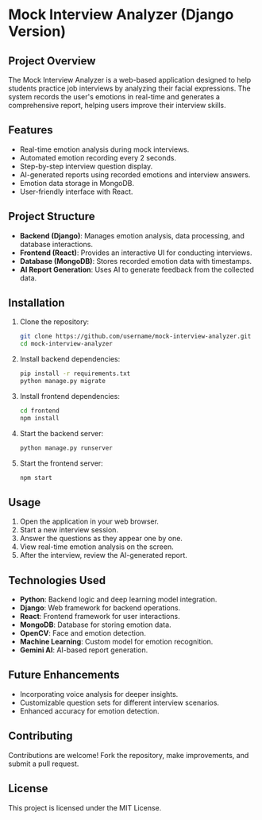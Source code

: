# Mock Interview Analyzer (Django Version)

## Project Overview

The Mock Interview Analyzer is a web-based application designed to help students practice job interviews by analyzing their facial expressions. The system records the user's emotions in real-time and generates a comprehensive report, helping users improve their interview skills.

## Features

* Real-time emotion analysis during mock interviews.
* Automated emotion recording every 2 seconds.
* Step-by-step interview question display.
* AI-generated reports using recorded emotions and interview answers.
* Emotion data storage in MongoDB.
* User-friendly interface with React.

## Project Structure

* **Backend (Django)**: Manages emotion analysis, data processing, and database interactions.
* **Frontend (React)**: Provides an interactive UI for conducting interviews.
* **Database (MongoDB)**: Stores recorded emotion data with timestamps.
* **AI Report Generation**: Uses AI to generate feedback from the collected data.

## Installation

1. Clone the repository:

   ```bash
   git clone https://github.com/username/mock-interview-analyzer.git
   cd mock-interview-analyzer
   ```

2. Install backend dependencies:

   ```bash
   pip install -r requirements.txt
   python manage.py migrate
   ```

3. Install frontend dependencies:

   ```bash
   cd frontend
   npm install
   ```

4. Start the backend server:

   ```bash
   python manage.py runserver
   ```

5. Start the frontend server:

   ```bash
   npm start
   ```

## Usage

1. Open the application in your web browser.
2. Start a new interview session.
3. Answer the questions as they appear one by one.
4. View real-time emotion analysis on the screen.
5. After the interview, review the AI-generated report.

## Technologies Used

* **Python**: Backend logic and deep learning model integration.
* **Django**: Web framework for backend operations.
* **React**: Frontend framework for user interactions.
* **MongoDB**: Database for storing emotion data.
* **OpenCV**: Face and emotion detection.
* **Machine Learning**: Custom model for emotion recognition.
* **Gemini AI**: AI-based report generation.

## Future Enhancements

* Incorporating voice analysis for deeper insights.
* Customizable question sets for different interview scenarios.
* Enhanced accuracy for emotion detection.

## Contributing

Contributions are welcome! Fork the repository, make improvements, and submit a pull request.

## License

This project is licensed under the MIT License.
